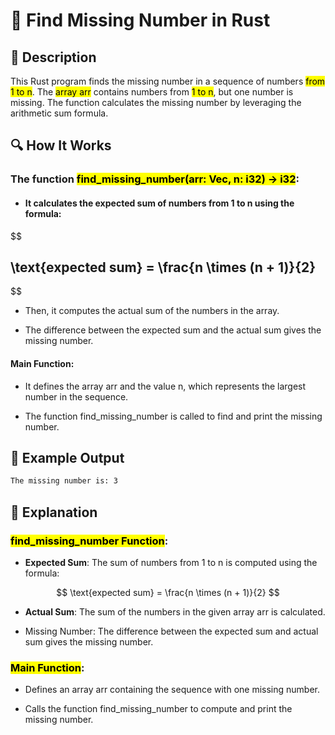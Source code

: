 # 📌 Find Missing Number in Rust

## 🚀 Description
This Rust program finds the missing number in a sequence of numbers <mark>from 1 to n</mark>. The <mark>array arr</mark> contains numbers from <mark>1 to n</mark>, but one number is missing. The function calculates the missing number by leveraging the arithmetic sum formula.

## 🔍 How It Works
### The function <mark>find_missing_number(arr: Vec<i32>, n: i32) -> i32</mark>:

 - #### It calculates the expected sum of numbers from 1 to n using the formula:

$$
## \text{expected sum} = \frac{n \times (n + 1)}{2}
$$

 
- Then, it computes the actual sum of the numbers in the array.

- The difference between the expected sum and the actual sum gives the missing number.


#### Main Function:

- It defines the array arr and the value n, which represents the largest number in the sequence.

- The function find_missing_number is called to find and print the missing number.

## 🎯 Example Output
```sh
The missing number is: 3
```

## 📂 Explanation
### <mark>find_missing_number Function</mark>:
- **Expected Sum**: The sum of numbers from 1 to n is computed using the formula:
  
$$
\text{expected sum} = \frac{n \times (n + 1)}{2}
$$

- **Actual Sum**: The sum of the numbers in the given array arr is calculated.

- Missing Number: The difference between the expected sum and actual sum gives the missing number.

### <mark>Main Function</mark>:
- Defines an array arr containing the sequence with one missing number.

- Calls the function find_missing_number to compute and print the missing number.
